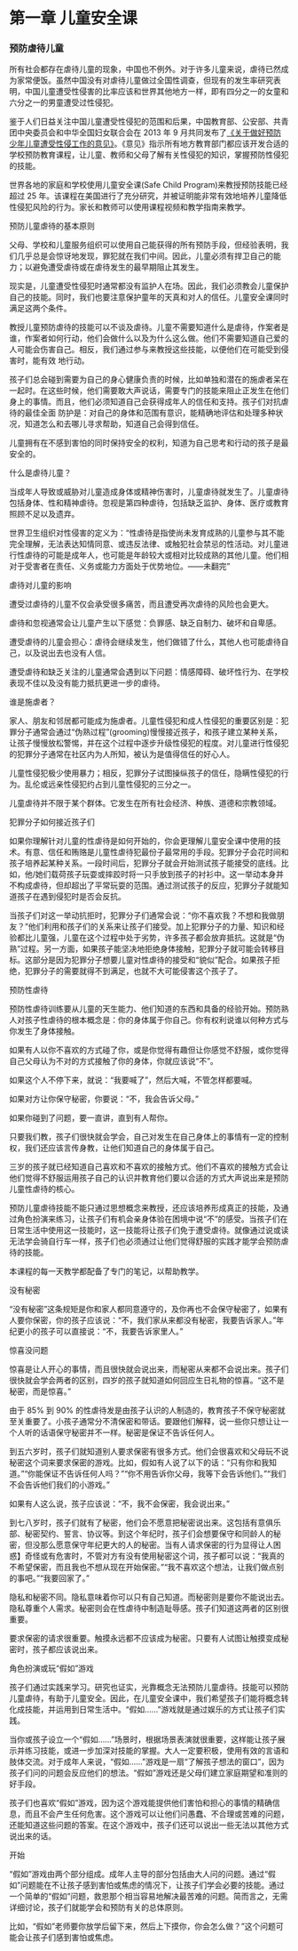 # 第一章 儿童安全课


### 预防虐待儿童

所有社会都存在虐待儿童的现象，中国也不例外。对于许多儿童来说，虐待已然成为家常便饭。虽然中国没有对虐待儿童做过全国性调查，但现有的发生率研究表明，中国儿童遭受性侵害的比率应该和世界其他地方一样，即有四分之一的女童和六分之一的男童遭受过性侵犯。

鉴于人们日益关注中国儿童遭受性侵犯的范围和后果，中国教育部、公安部、共青团中央委员会和中华全国妇女联合会在 2013 年 9 月共同发布了[《关于做好预防少年儿童遭受性侵工作的意见》](http://www.moe.gov.cn/srcsite/A06/moe_1793/201309/t20130916_157630.html)。《意见》指示所有地方教育部门都应该开发合适的学校预防教育课程，让儿童、教师和父母了解有关性侵犯的知识，掌握预防性侵犯的技能。

世界各地的家庭和学校使用儿童安全课(Safe Child Program)来教授预防技能已经超过 25 年。该课程在美国进行了充分研究，并被证明能非常有效地培养儿童降低性侵犯风险的行为。家长和教师可以使用课程视频和教学指南来教学。

预防儿童虐待的基本原则

父母、学校和儿童服务组织可以使用自己能获得的所有预防手段，但经验表明，我们几乎总是会惊讶地发现，罪犯就在我们中间。因此，儿童必须有捍卫自己的能力；以避免遭受虐待或在虐待发生的最早期阻止其发生。

现实是，儿童遭受性侵犯时通常都没有监护人在场。因此，我们必须教会儿童保护自己的技能。同时，我们也要注意保护童年的天真和对人的信任。儿童安全课同时满足这两个条件。

教授儿童预防虐待的技能可以不谈及虐待。儿童不需要知道什么是虐待，作案者是谁，作案者如何行动，他们会做什么以及为什么这么做。他们不需要知道自己爱的人可能会伤害自己。相反，我们通过参与来教授这些技能，以便他们在可能受到侵害时，能有效
地行动。

孩子们总会碰到需要为自己的身心健康负责的时候，比如单独和潜在的施虐者呆在一起时。在这些时候，他们需要敢大声说话，需要专门的技能来阻止正发生在他们身上的事情。而且，他们必须知道自己会获得成年人的信任和支持。孩子们对抗虐待的最佳全面
防护是：对自己的身体和范围有意识，能精确地评估和处理多种状况，知道怎么和去哪儿寻求帮助，知道自己会得到信任。

儿童拥有在不感到害怕的同时保持安全的权利，知道为自己思考和行动的孩子是最安全的。

什么是虐待儿童？

当成年人导致或威胁对儿童造成身体或精神伤害时，儿童虐待就发生了。儿童虐待包括身体、性和精神虐待。忽视是第四种虐待，包括缺乏监护、身体、医疗或教育照顾不足以及遗弃。

世界卫生组织对性侵害的定义为：“性虐待是指使尚未发育成熟的儿童参与其不能完全理解，无法表达知情同意、或违反法律、或触犯社会禁忌的性活动。对儿童进行性虐待的可能是成年人，也可能是年龄较大或相对比较成熟的其他儿童。他们相对于受害者在责任、义务或能力方面处于优势地位。——未翻完”

虐待对儿童的影响

遭受过虐待的儿童不仅会承受很多痛苦，而且遭受再次虐待的风险也会更大。

虐待和忽视通常会让儿童产生以下感觉：负罪感、缺乏自制力、破坏和自卑感。

遭受虐待的儿童会担心：虐待会继续发生，他们做错了什么，其他人也可能虐待自己，以及说出去也没有人信。

遭受虐待和缺乏关注的儿童通常会遇到以下问题：情感障碍、破坏性行为、在学校表现不佳以及没有能力抵抗更进一步的虐待。

谁是施虐者？

家人、朋友和邻居都可能成为施虐者。儿童性侵犯和成人性侵犯的重要区别是：犯罪分子通常会通过“伪熟过程”(grooming)慢慢接近孩子，和孩子建立某种关系，让孩子慢慢放松警惕，并在这个过程中逐步升级性侵犯的程度。对儿童进行性侵犯的犯罪分子通常在社区内为人所知，被认为是值得信任的好心人。

儿童性侵犯极少使用暴力；相反，犯罪分子试图操纵孩子的信任，隐瞒性侵犯的行为。乱伦或远亲性侵犯约占到儿童性侵犯的三分之一。

儿童虐待并不限于某个群体。它发生在所有社会经济、种族、道德和宗教领域。

犯罪分子如何接近孩子们

如果你理解针对儿童的性虐待是如何开始的，你会更理解儿童安全课中使用的技术。有意、信任和贿赂是儿童性虐待犯最份子最常用的手段。犯罪分子会花时间和孩子培养起某种关系。一段时间后，犯罪分子就会开始测试孩子能接受的底线。比如，他/她们载荷孩子玩耍或摔跤时将一只手放到孩子的衬衫中。这一举动本身并不构成虐待，但却超出了平常玩耍的范围。通过测试孩子的反应，犯罪分子就能知道孩子在遇到侵犯时是否会反抗。

当孩子们对这一举动抗拒时，犯罪分子们通常会说：“你不喜欢我？不想和我做朋友？”他们利用和孩子们的关系来让孩子们接受。加上犯罪分子的力量、知识和经验都比儿童强，儿童在这个过程中处于劣势，许多孩子都会放弃抵抗。这就是“伪熟”过程。另一方面，如果孩子能坚决地拒绝身体接触，犯罪分子就可能会转移目标。这部分是因为犯罪分子想要儿童对性虐待的接受和“貌似”配合。如果孩子拒绝，犯罪分子的需要就得不到满足，也就不大可能侵害这个孩子了。

预防性虐待

预防性虐待训练要从儿童的天生能力、他们知道的东西和具备的经验开始。预防熟人对孩子性虐待的根本概念是：你的身体属于你自己。你有权利说谁以何种方式与你发生了身体接触。

如果有人以你不喜欢的方式碰了你，或是你觉得有趣但让你感觉不舒服，或你觉得自己父母认为不对的方式接触了你的身体，你就应该说“不”。

如果这个人不停下来，就说：“我要喊了”，然后大喊，不管怎样都要喊。

如果对方让你保守秘密，你要说：“不，我会告诉父母。”

如果你碰到了问题，要一直讲，直到有人帮你。

只要我们教，孩子们很快就会学会，自己对发生在自己身体上的事情有一定的控制权，我们还应该言传身教，让他们知道自己的身体属于自己。

三岁的孩子就已经知道自己喜欢和不喜欢的接触方式。他们不喜欢的接触方式会让他们觉得不舒服运用孩子自己的认识并教育他们要以合适的方式大声说出来是预防儿童性虐待的核心。

预防儿童虐待技能不能只通过思想概念来教授，还应该培养形成真正的技能，及通过角色扮演来练习，让孩子们有机会亲身体验在困境中说“不”的感受。当孩子们在日常生活中使用这一技能时，这一技能将让孩子们免于遭受虐待。就像通过说或读无法学会骑自行车一样，孩子们也必须通过让他们觉得舒服的实践才能学会预防虐待的技能。

本课程的每一天教学都配备了专门的笔记，以帮助教学。

没有秘密

“没有秘密”这条规矩是你和家人都同意遵守的，及你再也不会保守秘密了，如果有人要你保密，你的孩子应该说：“不，我们家从来都没有秘密，我要告诉家人。”年纪更小的孩子可以直接说：“不，我要告诉家里人。”

惊喜没问题

惊喜是让人开心的事情，而且很快就会说出来，而秘密从来都不会说出来。孩子们很快就会学会两者的区别，四岁的孩子就知道如何回应生日礼物的惊喜。“这不是秘密，而是惊喜。”

由于 85% 到 90% 的性虐待发是由孩子认识的人制造的，教育孩子不保守秘密就至关重要了。小孩子通常分不清保密和带话。要跟他们解释，说一些你只想让让一个人听的话语保守秘密并不一样。秘密是保证不告诉任何人。

到五六岁时，孩子们就知道别人要求保密有很多方式。他们会很喜欢和父母玩不说秘密这个词来要求保密的游戏。比如，假如有人说了以下的话：“只有你和我知道。”“你能保证不告诉任何人吗？”“你不用告诉你父母，我等下会告诉他们。”“我们不会告诉他们我们的小游戏。”

如果有人这么说，孩子应该说：“不，我不会保密，我会说出来。”

到七八岁时，孩子们就有了秘密，他们会不愿意把秘密说出来。这包括有意俱乐部、秘密契约、誓言、协议等。到这个年纪时，孩子们会想要保守和同龄人的秘密，但没那么愿意保守年纪更大的人的秘密。当有人请求保密的行为显得让人困惑】奇怪或有危害时，不管对方有没有使用秘密这个词，孩子都可以说：“我真的不希望保密，而且我也不想从现在开始保密。”“我不喜欢这个想法，让我们做点别的事吧。”“我要回家了。”

隐私和秘密不同。隐私意味着你可以只有自己知道。而秘密则是要你不能说出去。隐私尊重个人需求。秘密则会在性虐待中制造耻辱感。孩子们知道这两者的区别很重要。

要求保密的请求很重要。触摸永远都不应该成为秘密。只要有人试图让触摸变成秘密时，孩子都应该说出来。

角色扮演或玩“假如”游戏

孩子们通过实践来学习。研究也证实，光靠概念无法预防儿童虐待。技能可以预防儿童虐待，有助于儿童安全。因此，在儿童安全课中，我们希望孩子们能将概念转化成技能，并运用到日常生活中。“假如……”游戏就是通过娱乐的方式让孩子们实践。

当你或孩子设立一个“假如……”场景时，根据场景表演就很重要，这样能让孩子展示并练习技能，或进一步加深对技能的掌握。大人一定要积极，使用有效的言语和肢体交流。对于成年人来说，“假如……”游戏是一扇“了解孩子想法的窗口”，因为孩子们问的问题会反应他们的想法。“假如”游戏还是父母们建立家庭期望和准则的好手段。

孩子们也喜欢“假如”游戏，因为这个游戏能提供他们害怕和担心的事情的精确信息，而且不会产生任何危害。这个游戏可以让他们问愚蠢、不合理或苦难的问题，还能知道这些问题的答案。在这个游戏中，孩子们还可以说出一些无法以其他方式说出来的话。

开始

“假如”游戏由两个部分组成。成年人主导的部分包括由大人问的问题。通过“假如”问题能在不让孩子感到害怕或焦虑的情况下，让孩子们学会必要的技能。通过一个简单的“假如”问题，救恩那个相当容易地解决最苦难的问题。简而言之，无需详细讨论，孩子们就能学会和预防有关的总体原则。

比如，“假如”老师要你放学后留下来，然后上下摸你，你会怎么做？”这个问题可能会让孩子们感到害怕或焦虑。

 